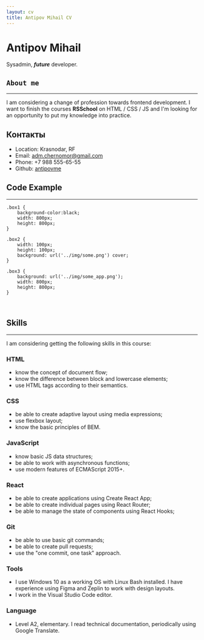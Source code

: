 ```yaml
---
layout: cv
title: Antipov Mihail CV
---
```

# **Antipov Mihail**

Sysadmin, ***future*** developer.<br>

## `About me`
<hr>

I am considering a change of profession towards frontend development. I want to finish the courses **RSSchool** on HTML / CSS / JS and I'm looking for an opportunity to put my knowledge into practice.
<br>

## Контакты
<div id="webaddress">

- Location: Krasnodar, RF
- Email: <a href="adm.chernomor@gmail.com">adm.chernomor@gmail.com</a>
- Phone: +7 988 555-65-55
- Github: <a href="https://github.com/antipovme">antipovme</a>
</div>

## Code Example
<hr>

```
.box1 {
    background-color:black;
    width: 800px;
    height: 800px;
}

.box2 {
    width: 100px;
    height: 100px;
    background: url('../img/some.png') cover;
}

.box3 {
    background: url('../img/some_app.png');
    width: 800px;
    height: 800px;
}

```
<br>

## Skills
<hr>
I am considering getting the following skills in this course:

<br>

### HTML

- know the concept of document flow;
- know the difference between block and lowercase elements;
- use HTML tags according to their semantics.

### CSS

- be able to create adaptive layout using media expressions;
- use flexbox layout;
- know the basic principles of BEM.

### JavaScript

- know basic JS data structures;
- be able to work with asynchronous functions;
- use modern features of ECMAScript 2015+.

### React

- be able to create applications using Create React App;
- be able to create individual pages using React Router;
- be able to manage the state of components using React Hooks;

### Git

- be able to use basic git commands;
- be able to create pull requests;
- use the "one commit, one task" approach.

### Tools

- I use Windows 10 as a working OS with Linux Bash installed. I have experience using Figma and Zeplin to work with design layouts. 
- I work in the Visual Studio Code editor.

### Language

- Level A2, elementary. I read technical documentation, periodically using Google Translate.

